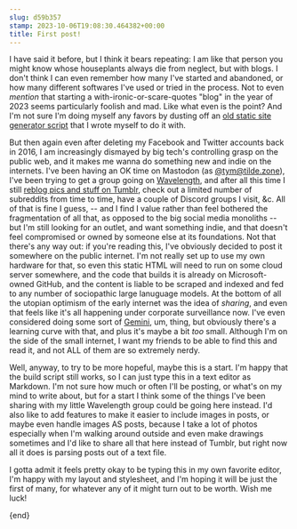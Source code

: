 ```yaml
---
slug: d59b357
stamp: 2023-10-06T19:08:30.464382+00:00
title: First post!
---
```

I have said it before, but I think it bears repeating: I am like that person you might know whose houseplants always die from neglect, but with blogs. I don't think I can even remember how many I've started and abandoned, or how many different softwares I've used or tried in the process. Not to even _mention_ that starting a with-ironic-or-scare-quotes "blog" in the year of 2023 seems particularly foolish and mad. Like what even is the point? And I'm not sure I'm doing myself any favors by dusting off an [old static site generator script](https://github.com/tym-xqo/xqo.wtf) that I wrote myself to do it with.

But then again even after deleting my Facebook and Twitter accounts back in 2016, I am increasingly dismayed by big tech's controlling grasp on the public web, and it makes me wanna do something new and indie on the internets. I've been having an OK time on Mastodon (as [@tym@tilde.zone](https://tilde.zone/@tym)), I've been trying to get a group going on [Wavelength](https://wavelength.app), and after all this time I still [reblog pics and stuff on Tumblr](https://mix.pabloedison.com), check out a limited number of subreddits from time to time, have a couple of Discord groups I visit, &c. All of that is fine I guess, -- and I find I value rather than feel bothered the fragmentation of all that, as opposed to the big social media monoliths -- but I'm still looking for an outlet, and want something indie, and that doesn't feel compromised or owned by someone else at its foundations. Not that there's any way out: if you're reading this, I've obviously decided to post it somewhere on the public internet. I'm not really set up to use my own hardware for that, so even this static HTML will need to run on some cloud server somewhere, and the code that builds it is already on Microsoft-owned GitHub, and the content is liable to be scraped and indexed and fed to any number of sociopathic large lanuguage models. At the bottom of all the utopian optimism of the early internet was the idea of _sharing_, and even that feels like it's all happening under corporate surveillance now. I've even considered doing some sort of [Gemini](https://geminiprotocol.net), um, thing, but obviously there's a learning curve with that, and plus it's maybe a bit _too_ small. Although I'm on the side of the small internet, I want my friends to be able to find this and read it, and not ALL of them are so extremely nerdy.

Well, anyway, to try to be more hopeful, maybe this is a start. I'm happy that the build script still works, so I can just type this in a text editor as Markdown. I'm not sure how much or often I'll be posting, or what's on my mind to write about, but for a start I think some of the things I've been sharing with my little Wavelength group could be going here instead. I'd also like to add features to make it easier to include images in posts, or maybe even handle images AS posts, because I take a lot of photos especially when I'm walking around outside and even make drawings sometimes and I'd like to share all that here instead of Tumblr, but right now all it does is parsing posts out of a text file.

I gotta admit it feels pretty okay to be typing this in my own favorite editor, I'm happy with my layout and stylesheet, and I'm hoping it will be just the first of many, for whatever any of it might turn out to be worth. Wish me luck!

{end}
